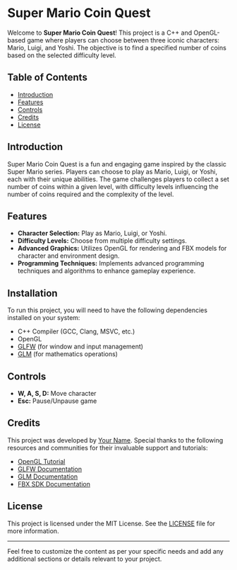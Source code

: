# Super Mario Coin Quest

Welcome to **Super Mario Coin Quest**! This project is a C++ and OpenGL-based game where players can choose between three iconic characters: Mario, Luigi, and Yoshi. The objective is to find a specified number of coins based on the selected difficulty level.

## Table of Contents

- [Introduction](#introduction)
- [Features](#features)
- [Controls](#controls)
- [Credits](#credits)
- [License](#license)

## Introduction

Super Mario Coin Quest is a fun and engaging game inspired by the classic Super Mario series. Players can choose to play as Mario, Luigi, or Yoshi, each with their unique abilities. The game challenges players to collect a set number of coins within a given level, with difficulty levels influencing the number of coins required and the complexity of the level.

## Features

- **Character Selection:** Play as Mario, Luigi, or Yoshi.
- **Difficulty Levels:** Choose from multiple difficulty settings.
- **Advanced Graphics:** Utilizes OpenGL for rendering and FBX models for character and environment design.
- **Programming Techniques:** Implements advanced programming techniques and algorithms to enhance gameplay experience.

## Installation

To run this project, you will need to have the following dependencies installed on your system:

- C++ Compiler (GCC, Clang, MSVC, etc.)
- OpenGL
- [GLFW](https://www.glfw.org/) (for window and input management)
- [GLM](https://glm.g-truc.net/0.9.9/index.html) (for mathematics operations)

## Controls

- **W, A, S, D:** Move character
- **Esc:** Pause/Unpause game

## Credits

This project was developed by [Your Name](https://github.com/CH4nt014). Special thanks to the following resources and communities for their invaluable support and tutorials:

- [OpenGL Tutorial](https://www.opengl-tutorial.org/)
- [GLFW Documentation](https://www.glfw.org/docs/latest/)
- [GLM Documentation](https://glm.g-truc.net/0.9.9/index.html)
- [FBX SDK Documentation](https://www.autodesk.com/developer-network/platform-technologies/fbx-sdk-2020-2)

## License

This project is licensed under the MIT License. See the [LICENSE](LICENSE) file for more information.

---

Feel free to customize the content as per your specific needs and add any additional sections or details relevant to your project.
